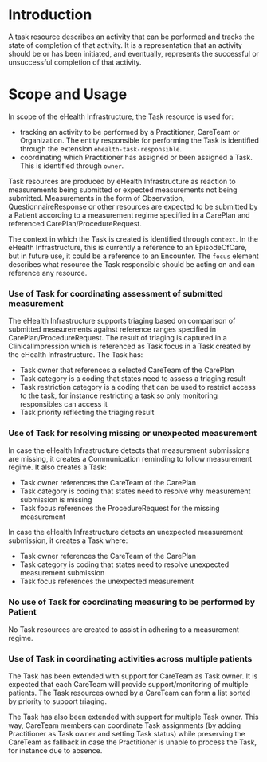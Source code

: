 # Introduction

A task resource describes an activity that can be performed and tracks the state of completion of that activity. It is a representation that an activity should be or has been initiated, and eventually, represents the successful or unsuccessful completion of that activity.

# Scope and Usage

In scope of the eHealth Infrastructure, the Task resource is used for:

* tracking an activity to be performed by a Practitioner, CareTeam or Organization. The entity responsible for performing the Task is identified through the extension `ehealth-task-responsible`.
* coordinating which Practitioner has assigned or been assigned a Task. This is identified through `owner`.

Task resources are produced by eHealth Infrastructure as reaction to measurements being submitted or expected measurements not being submitted. Measurements in the form of Observation, QuestionnaireResponse or other resources are expected to be submitted by a Patient according to a measurement regime specified in a CarePlan and referenced CarePlan/ProcedureRequest.

The context in which the Task is created is identified through `context`. In the eHealth Infrastructure, this is currently a reference to an EpisodeOfCare, but in future use, it could be a reference to an Encounter. The `focus` element describes what resource the Task responsible should be acting on and can reference any resource.

### Use of Task for coordinating assessment of submitted measurement

The eHealth Infrastructure supports triaging based on comparison of submitted measurements against reference ranges specified in CarePlan/ProcedureRequest. The result of triaging is captured in a ClinicalImpression which is referenced as Task focus in a Task created by the eHealth Infrastructure. The Task has:

* Task owner that references a selected CareTeam of the CarePlan
* Task category is a coding that states need to assess a triaging result
* Task restriction category is a coding that can be used to restrict access to the task, for instance restricting a task so only monitoring responsibles can access it
* Task priority reflecting the triaging result

### Use of Task for resolving missing or unexpected measurement

In case the eHealth Infrastructure detects that measurement submissions are missing, it creates a Communication reminding to follow measurement regime. It also creates a Task:

* Task owner references the CareTeam of the CarePlan
* Task category is coding that states need to resolve why measurement submission is missing
* Task focus references the ProcedureRequest for the missing measurement

In case the eHealth Infrastructure detects an unexpected measurement submission, it creates a Task where:

* Task owner references the CareTeam of the CarePlan
* Task category is coding that states need to resolve unexpected measurement submission
 * Task focus references the unexpected measurement

### No use of Task for coordinating measuring to be performed by Patient

No Task resources are created to assist in adhering to a measurement regime.

### Use of Task in coordinating activities across multiple patients

The Task has been extended with support for CareTeam as Task owner. It is expected that each CareTeam will provide support/monitoring of multiple patients. The Task resources owned by a CareTeam can form a list sorted by priority to support triaging.

The Task has also been extended with support for multiple Task owner. This way, CareTeam members can coordinate Task assignments (by adding Practitioner as Task owner and setting Task status) while preserving the CareTeam as fallback in case the Practitioner is unable to process the Task, for instance due to absence.
